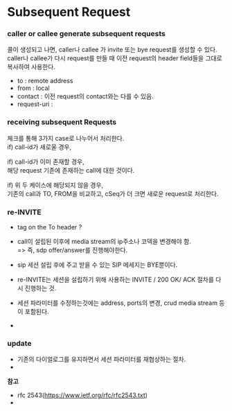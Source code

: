 # Subsequent Request

### caller or callee generate subsequent requests

콜이 생성되고 나면, caller나 callee 가 invite 또는 bye request를 생성할 수 있다.
caller나 callee가 다시 request를 만들 때 이전 request의 header field들을 그대로 복사하여 사용한다.  

- to : remote address
- from : local
- contact : 이전 request의 contact와는 다를 수 있음.
- request-uri :

### receiving subsequent Requests
체크를 통해 3가지 case로 나누어서 처리한다.  
if) call-id가 새로울 경우,

if) call-id가 이미 존재할 경우,  
해당 request 기존에 존재하는 call에 대한 것이다.  


if) 위 두 케이스에 해당되지 않을 경우,  
기존의 call과 TO, FROM을 비교하고, cSeq가 더 크면 새로운 request로 처리한다.  



### re-INVITE  
- tag on the To header ?  
- call이 설립된 이후에 media stream의 ip주소나 코덱을 변경해야 함.  
=> 즉, sdp offer/answer를 진행해야한다.  
- sip 세션 설립 후에 주고 받을 수 있는 SIP 메세지는 BYE뿐이다.
- re-INVITE는 세션을 설립하기 위해 사용하는 INVITE / 200 OK/ ACK 절차를 다시 진행하는 것.  

- 세션 파라미터를 수정하는것에는 address, ports의 변경, crud media stream 등이 포함된다.  
-  

### update
- 기존의 다이얼로그를 유지하면서 세션 파라미터를 재협상하는 절차.  
-



**참고**  
- rfc 2543(https://www.ietf.org/rfc/rfc2543.txt)  
-
